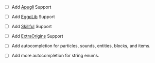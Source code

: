 - [ ] Add [Apugli](https://apugli.readthedocs.io/en/latest/) Support 
- [ ] Add [EggoLib](https://eggolib.github.io/latest/) Support
- [ ] Add [Skillful](https://skillful-docs.readthedocs.io/en/latest/) Support
- [ ] Add [ExtraOrigins](https://github.com/MoriyaShiine/extra-origins/wiki) Support

- [ ] Add autocompletion for particles, sounds, entities, blocks, and items.
- [ ] Add more autocompletion for string enums.